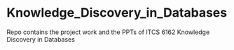 # Knowledge_Discovery_in_Databases
Repo contains the project work and the PPTs of ITCS 6162 Knowledge Discovery in Databases
